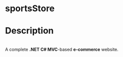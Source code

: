 # sportsStore
<h1>Description</h1><br>
A complete <b>.NET C# MVC</b>-based <b>e-commerce</b> website.
